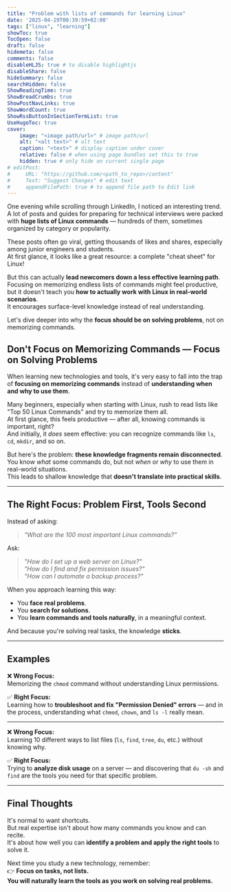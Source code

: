 ```yaml
---
title: "Problem with lists of commands for learning Linux"
date: '2025-04-29T00:39:59+02:00'
tags: ["linux", "learning"]
showToc: true
TocOpen: false
draft: false
hidemeta: false
comments: false
disableHLJS: true # to disable highlightjs
disableShare: false
hideSummary: false
searchHidden: false
ShowReadingTime: true
ShowBreadCrumbs: true
ShowPostNavLinks: true
ShowWordCount: true
ShowRssButtonInSectionTermList: true
UseHugoToc: true
cover:
    image: "<image path/url>" # image path/url
    alt: "<alt text>" # alt text
    caption: "<text>" # display caption under cover
    relative: false # when using page bundles set this to true
    hidden: true # only hide on current single page
# editPost:
#     URL: "https://github.com/<path_to_repo>/content"
#     Text: "Suggest Changes" # edit text
#     appendFilePath: true # to append file path to Edit link
---
```


One evening while scrolling through LinkedIn, I noticed an interesting trend.  
A lot of posts and guides for preparing for technical interviews were packed with **huge lists of Linux commands** — hundreds of them, sometimes organized by category or popularity.

These posts often go viral, getting thousands of likes and shares, especially among junior engineers and students.  
At first glance, it looks like a great resource: a complete "cheat sheet" for Linux!

But this can actually **lead newcomers down a less effective learning path**.  
Focusing on memorizing endless lists of commands might feel productive, but it doesn't teach you **how to actually work with Linux in real-world scenarios**.  
It encourages surface-level knowledge instead of real understanding.

Let's dive deeper into why the **focus should be on solving problems**, not on memorizing commands.

## Don't Focus on Memorizing Commands — Focus on Solving Problems

When learning new technologies and tools, it's very easy to fall into the trap of **focusing on memorizing commands** instead of **understanding when and why to use them**.

Many beginners, especially when starting with Linux, rush to read lists like "Top 50 Linux Commands" and try to memorize them all.  
At first glance, this feels productive — after all, knowing commands is important, right?  
And initially, it *does* seem effective: you can recognize commands like `ls`, `cd`, `mkdir`, and so on.

But here's the problem: **these knowledge fragments remain disconnected**.  
You know *what* some commands do, but not *when* or *why* to use them in real-world situations.  
This leads to shallow knowledge that **doesn't translate into practical skills**.

---

## The Right Focus: Problem First, Tools Second

Instead of asking:
> *"What are the 100 most important Linux commands?"*

Ask:
> *"How do I set up a web server on Linux?"*  
> *"How do I find and fix permission issues?"*  
> *"How can I automate a backup process?"*

When you approach learning this way:
- You **face real problems**.
- You **search for solutions**.
- You **learn commands and tools naturally**, in a meaningful context.

And because you're solving real tasks, the knowledge **sticks**.

---

## Examples

❌ **Wrong Focus:**  
Memorizing the `chmod` command without understanding Linux permissions.

✅ **Right Focus:**  
Learning how to **troubleshoot and fix "Permission Denied" errors** — and in the process, understanding what `chmod`, `chown`, and `ls -l` really mean.

---

❌ **Wrong Focus:**  
Learning 10 different ways to list files (`ls`, `find`, `tree`, `du`, etc.) without knowing why.

✅ **Right Focus:**  
Trying to **analyze disk usage** on a server — and discovering that `du -sh` and `find` are the tools you need for that specific problem.

---

## Final Thoughts

It's normal to want shortcuts.  
But real expertise isn't about how many commands you know and can recite.  
It's about how well you can **identify a problem and apply the right tools** to solve it.

Next time you study a new technology, remember:  
👉 **Focus on tasks, not lists.  
You will naturally learn the tools as you work on solving real problems.**

